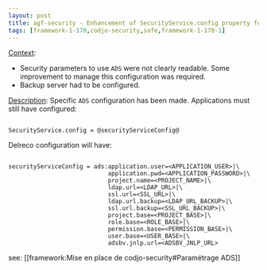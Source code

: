 ```yaml
---
layout: post
title: agf-security - Enhancement of SecurityService.config property for ads
tags: [framework-1-170,codjo-security,safe,framework-1-170-1]
---
```

<u>Context</u>:
* Security parameters to use ```ADS``` were not clearly readable. Some improvement to manage this configuration was required.
* Backup server had to be configured.

<u>Description</u>:
Specific ```ADS``` configuration has been made.
Applications must still have configured:
```title=server-config.properties

SecurityService.config = @securityServiceConfig@

```

Delreco configuration will have:
```

securityServiceConfig = ads:application.user=<APPLICATION_USER>|\
                            application.pwd=<APPLICATION_PASSWORD>|\
                            project.name=<PROJECT_NAME>|\
                            ldap.url=<LDAP_URL>|\
                            ssl.url=<SSL_URL>|\
                            ldap.url.backup=<LDAP_URL_BACKUP>|\
                            ssl.url.backup=<SSL_URL_BACKUP>|\
                            project.base=<PROJECT_BASE>|\
                            role.base=<ROLE_BASE>|\
                            permission.base=<PERMISSION_BASE>|\
                            user.base=<USER_BASE>|\
                            adsbv.jnlp.url=<ADSBV_JNLP_URL>

```

see: [[framework:Mise en place de codjo-security#Paramétrage ADS]]